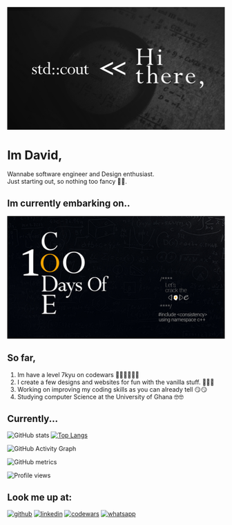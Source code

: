 <img src='Artboard 1.jpg'>

# Im David,

Wannabe software engineer and Design enthusiast.  
Just starting out, so nothing too fancy 🙂🙂.

## Im currently embarking on..
[<img src='https://github.com/David-Main/David-Main/blob/main/100daysOfCodeDark%20Mode.jpg' width=540>](https://github.com/David-Main/100DaysOfCode)

## So far,

1. Im have a level 7kyu on codewars 🤷🏽‍♂️🤷🏽‍♂️
2. I create a few designs and websites for fun with the vanilla stuff. 🍧🍨🍦
3. Working on improving my coding skills as you can already tell 😏😏
4. Studying computer Science at the University of Ghana 🤓🤓

## Currently...

![GitHub stats](https://github-readme-stats.vercel.app/api?username=David-Main&show_icons=true) 
[![Top Langs](https://github-readme-stats.vercel.app/api/top-langs/?username=David-Main)](https://github.com/anuraghazra/github-readme-stats) 


![GitHub Activity Graph](https://activity-graph.herokuapp.com/graph?username=David-Main)  

![GitHub metrics](https://metrics.lecoq.io/David-Main)  

![Profile views](https://gpvc.arturio.dev/David-Main)  

## Look me up at:
[<img src='https://cdn.jsdelivr.net/npm/simple-icons@3.0.1/icons/github.svg' alt='github' height='40'>](https://github.com/David-Main)    [<img src='https://cdn.jsdelivr.net/npm/simple-icons@3.0.1/icons/linkedin.svg' alt='linkedin' height='40'>](https://www.linkedin.com/in/david-mainoo-aa4505217/)    [<img src='https://cdn.jsdelivr.net/npm/simple-icons@3.0.1/icons/codewars.svg' alt='codewars' height='40'>](https://www.codewars.com/users/dCenturion) 
[<img src='https://cdn.jsdelivr.net/npm/simple-icons@3.0.1/icons/whatsapp.svg' alt='whatsapp' height='40'>](https://wa.link/q2mgb2)  
